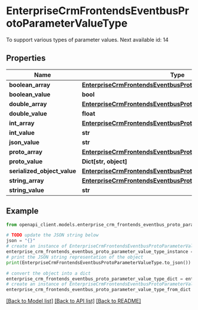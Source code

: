 # EnterpriseCrmFrontendsEventbusProtoParameterValueType

To support various types of parameter values. Next available id: 14

## Properties

Name | Type | Description | Notes
------------ | ------------- | ------------- | -------------
**boolean_array** | [**EnterpriseCrmFrontendsEventbusProtoBooleanParameterArray**](EnterpriseCrmFrontendsEventbusProtoBooleanParameterArray.md) |  | [optional] 
**boolean_value** | **bool** |  | [optional] 
**double_array** | [**EnterpriseCrmFrontendsEventbusProtoDoubleParameterArray**](EnterpriseCrmFrontendsEventbusProtoDoubleParameterArray.md) |  | [optional] 
**double_value** | **float** |  | [optional] 
**int_array** | [**EnterpriseCrmFrontendsEventbusProtoIntParameterArray**](EnterpriseCrmFrontendsEventbusProtoIntParameterArray.md) |  | [optional] 
**int_value** | **str** |  | [optional] 
**json_value** | **str** |  | [optional] 
**proto_array** | [**EnterpriseCrmFrontendsEventbusProtoProtoParameterArray**](EnterpriseCrmFrontendsEventbusProtoProtoParameterArray.md) |  | [optional] 
**proto_value** | **Dict[str, object]** |  | [optional] 
**serialized_object_value** | [**EnterpriseCrmFrontendsEventbusProtoSerializedObjectParameter**](EnterpriseCrmFrontendsEventbusProtoSerializedObjectParameter.md) |  | [optional] 
**string_array** | [**EnterpriseCrmFrontendsEventbusProtoStringParameterArray**](EnterpriseCrmFrontendsEventbusProtoStringParameterArray.md) |  | [optional] 
**string_value** | **str** |  | [optional] 

## Example

```python
from openapi_client.models.enterprise_crm_frontends_eventbus_proto_parameter_value_type import EnterpriseCrmFrontendsEventbusProtoParameterValueType

# TODO update the JSON string below
json = "{}"
# create an instance of EnterpriseCrmFrontendsEventbusProtoParameterValueType from a JSON string
enterprise_crm_frontends_eventbus_proto_parameter_value_type_instance = EnterpriseCrmFrontendsEventbusProtoParameterValueType.from_json(json)
# print the JSON string representation of the object
print(EnterpriseCrmFrontendsEventbusProtoParameterValueType.to_json())

# convert the object into a dict
enterprise_crm_frontends_eventbus_proto_parameter_value_type_dict = enterprise_crm_frontends_eventbus_proto_parameter_value_type_instance.to_dict()
# create an instance of EnterpriseCrmFrontendsEventbusProtoParameterValueType from a dict
enterprise_crm_frontends_eventbus_proto_parameter_value_type_from_dict = EnterpriseCrmFrontendsEventbusProtoParameterValueType.from_dict(enterprise_crm_frontends_eventbus_proto_parameter_value_type_dict)
```
[[Back to Model list]](../README.md#documentation-for-models) [[Back to API list]](../README.md#documentation-for-api-endpoints) [[Back to README]](../README.md)


